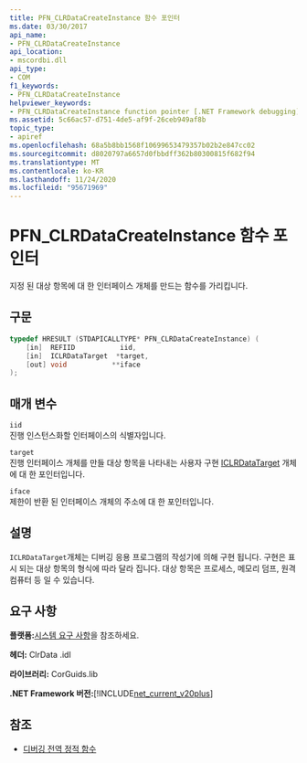 ```yaml
---
title: PFN_CLRDataCreateInstance 함수 포인터
ms.date: 03/30/2017
api_name:
- PFN_CLRDataCreateInstance
api_location:
- mscordbi.dll
api_type:
- COM
f1_keywords:
- PFN_CLRDataCreateInstance
helpviewer_keywords:
- PFN_CLRDataCreateInstance function pointer [.NET Framework debugging]
ms.assetid: 5c66ac57-d751-4de5-af9f-26ceb949af8b
topic_type:
- apiref
ms.openlocfilehash: 68a5b8bb1568f10699653479357b02b2e847cc02
ms.sourcegitcommit: d8020797a6657d0fbbdff362b80300815f682f94
ms.translationtype: MT
ms.contentlocale: ko-KR
ms.lasthandoff: 11/24/2020
ms.locfileid: "95671969"
---
```

# <a name="pfn_clrdatacreateinstance-function-pointer"></a>PFN_CLRDataCreateInstance 함수 포인터

지정 된 대상 항목에 대 한 인터페이스 개체를 만드는 함수를 가리킵니다.  
  
## <a name="syntax"></a>구문  
  
```cpp  
typedef HRESULT (STDAPICALLTYPE* PFN_CLRDataCreateInstance) (  
    [in]  REFIID           iid,  
    [in]  ICLRDataTarget  *target,  
    [out] void           **iface  
);  
```  
  
## <a name="parameters"></a>매개 변수  

 `iid`  
 진행 인스턴스화할 인터페이스의 식별자입니다.  
  
 `target`  
 진행 인터페이스 개체를 만들 대상 항목을 나타내는 사용자 구현 [ICLRDataTarget](iclrdatatarget-interface.md) 개체에 대 한 포인터입니다.  
  
 `iface`  
 제한이 반환 된 인터페이스 개체의 주소에 대 한 포인터입니다.  
  
## <a name="remarks"></a>설명  

 `ICLRDataTarget`개체는 디버깅 응용 프로그램의 작성기에 의해 구현 됩니다. 구현은 표시 되는 대상 항목의 형식에 따라 달라 집니다. 대상 항목은 프로세스, 메모리 덤프, 원격 컴퓨터 등 일 수 있습니다.  
  
## <a name="requirements"></a>요구 사항  

 **플랫폼:**[시스템 요구 사항](../../get-started/system-requirements.md)을 참조하세요.  
  
 **헤더:** ClrData .idl  
  
 **라이브러리:** CorGuids.lib  
  
 **.NET Framework 버전:**[!INCLUDE[net_current_v20plus](../../../../includes/net-current-v20plus-md.md)]  
  
## <a name="see-also"></a>참조

- [디버깅 전역 정적 함수](debugging-global-static-functions.md)
